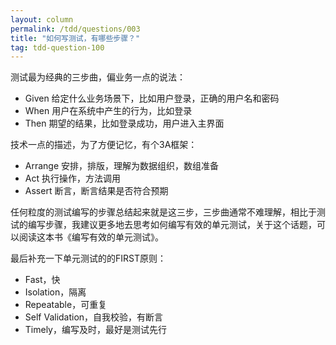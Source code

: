 ```yaml
---
layout: column
permalink: /tdd/questions/003
title: "如何写测试，有哪些步骤？"
tag: tdd-question-100
---
```



测试最为经典的三步曲，偏业务一点的说法：

- Given  给定什么业务场景下，比如用户登录，正确的用户名和密码
- When  用户在系统中产生的行为，比如登录
- Then 期望的结果，比如登录成功，用户进入主界面

技术一点的描述，为了方便记忆，有个3A框架：
- Arrange  安排，排版，理解为数据组织，数组准备
- Act 执行操作，方法调用
- Assert  断言，断言结果是否符合预期

任何粒度的测试编写的步骤总结起来就是这三步，三步曲通常不难理解，相比于测试的编写步骤，我建议更多地去思考如何编写有效的单元测试，关于这个话题，可以阅读这本书《编写有效的单元测试》。

最后补充一下单元测试的的FIRST原则：

- Fast，快
- Isolation，隔离
- Repeatable，可重复
- Self Validation，自我校验，有断言
- Timely，编写及时，最好是测试先行
